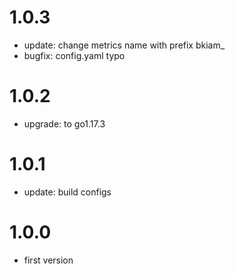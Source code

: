 # 1.0.3

- update: change metrics name with prefix bkiam_
- bugfix: config.yaml typo

# 1.0.2

- upgrade: to go1.17.3

# 1.0.1

- update: build configs

# 1.0.0

- first version
